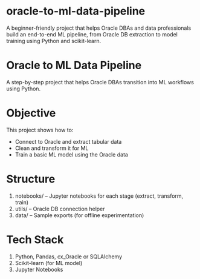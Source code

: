# oracle-to-ml-data-pipeline
A beginner-friendly project that helps Oracle DBAs and data professionals build an end-to-end ML pipeline, from Oracle DB extraction to model training using Python and scikit-learn.

# Oracle to ML Data Pipeline

A step-by-step project that helps Oracle DBAs transition into ML workflows using Python.

Objective
============

This project shows how to:
- Connect to Oracle and extract tabular data
- Clean and transform it for ML
- Train a basic ML model using the Oracle data

Structure
==============
1) notebooks/ – Jupyter notebooks for each stage (extract, transform, train)
2) utils/ – Oracle DB connection helper
3) data/ – Sample exports (for offline experimentation)


Tech Stack
===========

1) Python, Pandas, cx_Oracle or SQLAlchemy
2) Scikit-learn (for ML model)
3) Jupyter Notebooks



